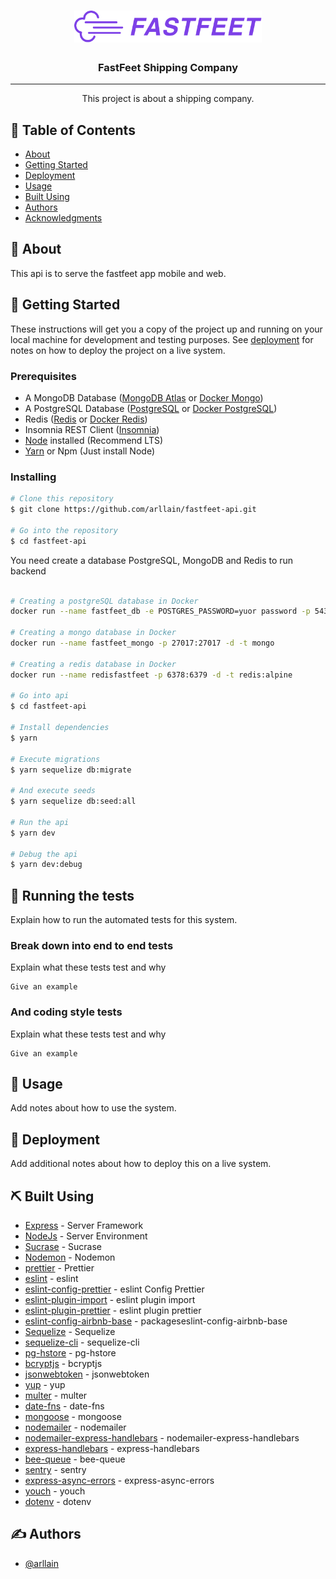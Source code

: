 <h1 align="center">
  <img alt="Fastfeet" title="Fastfeet" src=".github/logo.png" width="300px" />
</h1>

<h3 align="center">FastFeet Shipping Company</h3>

---

<p align="center"> This project is about a shipping company.
    <br> 
</p>

## 📝 Table of Contents

- [About](#about)
- [Getting Started](#getting_started)
- [Deployment](#deployment)
- [Usage](#usage)
- [Built Using](#built_using)
- [Authors](#authors)
- [Acknowledgments](#acknowledgement)

## 🧐 About <a name = "about"></a>

This api is to serve the fastfeet app mobile and web.

## 🏁 Getting Started <a name = "getting_started"></a>

These instructions will get you a copy of the project up and running on your local machine for development and testing purposes. See [deployment](#deployment) for notes on how to deploy the project on a live system.

### Prerequisites

- A MongoDB Database ([MongoDB Atlas](https://www.mongodb.com/cloud/atlas) or [Docker Mongo](https://hub.docker.com/_/mongo))
- A PostgreSQL Database ([PostgreSQL](https://www.postgresql.org/) or [Docker PostgreSQL](https://hub.docker.com/_/postgres))
- Redis ([Redis](https://https://redis.io/) or [Docker Redis](https://hub.docker.com/_/redis/))
- Insomnia REST Client ([Insomnia](https://insomnia.rest/download/))
- [Node](https://nodejs.org/en/) installed (Recommend LTS)
- [Yarn](https://yarnpkg.com/en/docs/install#debian-stable) or Npm (Just install Node)

### Installing

```bash
# Clone this repository
$ git clone https://github.com/arllain/fastfeet-api.git

# Go into the repository
$ cd fastfeet-api
```

You need create a database PostgreSQL, MongoDB and Redis to run backend

```bash

# Creating a postgreSQL database in Docker
docker run --name fastfeet_db -e POSTGRES_PASSWORD=yuor password -p 5432:5432 -d postgres

# Creating a mongo database in Docker
docker run --name fastfeet_mongo -p 27017:27017 -d -t mongo

# Creating a redis database in Docker
docker run --name redisfastfeet -p 6378:6379 -d -t redis:alpine

# Go into api
$ cd fastfeet-api

# Install dependencies
$ yarn

# Execute migrations
$ yarn sequelize db:migrate

# And execute seeds
$ yarn sequelize db:seed:all

# Run the api
$ yarn dev

# Debug the api
$ yarn dev:debug

```

## 🔧 Running the tests <a name = "tests"></a>

Explain how to run the automated tests for this system.

### Break down into end to end tests

Explain what these tests test and why

```
Give an example
```

### And coding style tests

Explain what these tests test and why

```
Give an example
```

## 🎈 Usage <a name="usage"></a>

Add notes about how to use the system.

## 🚀 Deployment <a name = "deployment"></a>

Add additional notes about how to deploy this on a live system.

## ⛏️ Built Using <a name = "built_using"></a>

- [Express](https://expressjs.com/) - Server Framework
- [NodeJs](https://nodejs.org/en/) - Server Environment
- [Sucrase](https://github.com/alangpierce/sucrase) - Sucrase
- [Nodemon](https://github.com/remy/nodemon/) - Nodemon
- [prettier](https://github.com/prettier/prettier) - Prettier
- [eslint](https://github.com/eslint/eslint/) - eslint
- [eslint-config-prettier](https://github.com/prettier/eslint-config-prettier) - eslint Config Prettier
- [eslint-plugin-import](https://github.com/benmosher/eslint-plugin-import) - eslint plugin import
- [eslint-plugin-prettier](https://github.com/prettier/eslint-plugin-prettier) - eslint plugin prettier
- [eslint-config-airbnb-base](https://github.com/airbnb/javascript/tree/master/packageseslint-config-airbnb-base) - packageseslint-config-airbnb-base
- [Sequelize](https://github.com/sequelize/sequelize/) - Sequelize
- [sequelize-cli](https://github.com/sequelize/cli/) - sequelize-cli
- [pg-hstore](https://github.com/scarney81/pg-hstore/) - pg-hstore
- [bcryptjs](https://github.com/dcodeIO/bcrypt.js) - bcryptjs
- [jsonwebtoken](https://github.com/auth0/node-jsonwebtoken) - jsonwebtoken
- [yup](https://github.com/jquense/yup) - yup
- [multer](https://github.com/expressjs/multer) - multer
- [date-fns](https://github.com/date-fns/date-fns) - date-fns
- [mongoose](https://github.com/Automattic/mongoose) - mongoose
- [nodemailer](https://github.com/nodemailer/nodemailer) - nodemailer
- [nodemailer-express-handlebars](https://github.com/yads/nodemailer-express-handlebars) - nodemailer-express-handlebars
- [express-handlebars](https://github.com/ericf/express-handlebars) - express-handlebars
- [bee-queue](https://github.com/bee-queue/bee-queue) - bee-queue
- [sentry](https://github.com/getsentry/sentry-javascript) - sentry
- [express-async-errors](https://github.com/davidbanham/express-async-errors) - express-async-errors
- [youch](https://github.com/poppinss/youch) - youch
- [dotenv](https://github.com/motdotla/dotenv) - dotenv

## ✍️ Authors <a name = "authors"></a>

- [@arllain](https://github.com/arllain)

